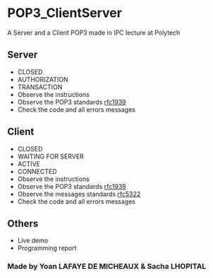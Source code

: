 # POP3_ClientServer

A Server and a Client POP3 made in IPC lecture at Polytech

## Server

- CLOSED
- AUTHORIZATION 
- TRANSACTION
- Observe the instructions
- Observe the POP3 standards [rfc1939](http://abcdrfc.free.fr/rfc-vf/rfc1939.html)
- Check the code and all errors messages

## Client

- CLOSED
- WAITING FOR SERVER 
- ACTIVE
- CONNECTED
- Observe the instructions
- Observe the POP3 standards [rfc1939](http://abcdrfc.free.fr/rfc-vf/rfc1939.html)
- Observe the messages standards [rfc5322](http://abcdrfc.free.fr/rfc-vf/rfc5322.html)
- Check the code and all errors messages

## Others

- Live demo
- Programming report

### Made by Yoan LAFAYE DE MICHEAUX & Sacha LHOPITAL
